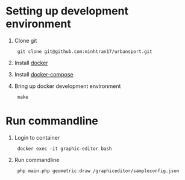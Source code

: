 # Setting up development environment

1. Clone git 

        git clone git@github.com:minhtran17/urbansport.git

2. Install [docker](https://docs.docker.com/engine/installation)

3. Install [docker-compose](https://docs.docker.com/compose/install/)

4. Bring up docker development environment

        make

# Run commandline

1. Login to container

        docker exec -it graphic-editor bash
        
2. Run commandline

        php main.php geometric:draw /graphiceditor/sampleconfig.json
        